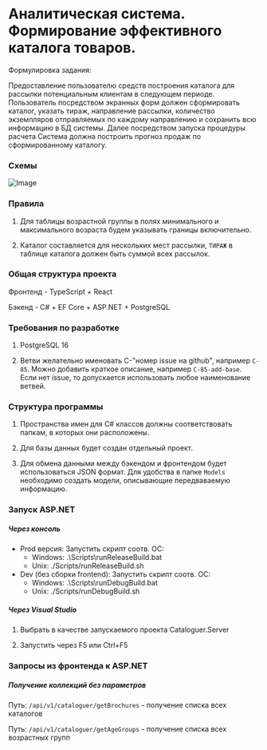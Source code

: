 # Аналитическая система.  Формирование эффективного каталога товаров.

Формулировка задания:

Предоставление пользователю средств построения каталога для рассылки потенциальным клиентам в следующем периоде.
Пользователь посредством экранных форм должен сформировать каталог, указать тираж, направление рассылки, количество экземпляров отправляемых по каждому направлению и сохранить всю информацию в БД системы. Далее посредством запуска процедуры расчета Система должна построить прогноз продаж по сформированному каталогу.

### Схемы

![Image](Labs/ЛР2.png)

### Правила

1. Для таблицы возрастной группы в полях минимального и максимального возраста будем указывать границы включительно.

2. Каталог составляется для нескольких мест рассылки, `ТИРАЖ` в таблице каталога должен быть суммой всех рассылок.


### Общая структура проекта

Фронтенд - TypeScript + React

Бэкенд - C# + EF Core + ASP.NET + PostgreSQL

### Требования по разработке

1. PostgreSQL 16

2. Ветви желательно именовать C-"номер issue на github", например `C-85`. Можно добавить краткое описание, например `C-85-add-base`. Если нет issue, то допускается использовать любое наименование ветвей.

### Структура программы

1. Пространства имен для C# классов должны соответствовать папкам, в которых они расположены.

2. Для базы данных будет создан отдельный проект.

3. Для обмена данными между бэкендом и фронтендом будет использоваться JSON формат. Для удобства в папке `Models` необходимо создать модели, описывающие передваваемую информацию.

### Запуск ASP.NET

##### Через консоль

- Prod версия: Запустить скрипт соотв. ОС:
  - Windows: .\Scripts\runReleaseBuild.bat
  - Unix: ./Scripts/runReleaseBuild.sh
- Dev (без сборки frontend): Запустить скрипт соотв. ОС:
  - Windows: .\Scripts\runDebugBuild.bat
  - Unix: ./Scripts/runDebugBuild.sh

##### Через Visual Studio

1. Выбрать в качестве запускаемого проекта Cataloguer.Server

2. Запустить через F5 или Ctrl+F5

### Запросы из фронтенда к ASP.NET

##### Получение коллекций без параметров

Путь: `/api/v1/cataloguer/getBrochures` - получение списка всех каталогов

Путь: `/api/v1/cataloguer/getAgeGroups` - получение списка всех возрастных групп
